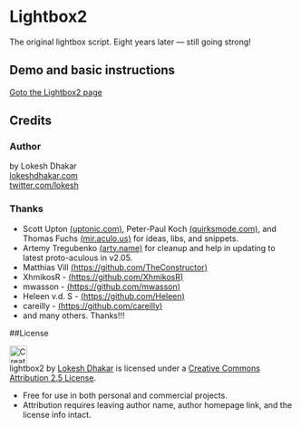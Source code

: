 # Lightbox2

The original lightbox script. Eight years later — still going strong!

## Demo and basic instructions
[Goto the Lightbox2 page](http://lokeshdhakar.com/projects/lightbox2/)


## Credits

### Author
by Lokesh Dhakar  
[lokeshdhakar.com](http://www.lokeshdhakar.com)  
[twitter.com/lokesh](http://twitter.com/lokesh)


### Thanks
* Scott Upton [(uptonic.com)](uptonic.com), Peter-Paul Koch [(quirksmode.com)](quirksmode.com), and Thomas Fuchs [(mir.aculo.us)](mir.aculo.us) for ideas, libs, and snippets.
* Artemy Tregubenko [(arty.name)](arty.name) for cleanup and help in updating to latest proto-aculous in v2.05.
* Matthias Vill [(https://github.com/TheConstructor)](https://github.com/TheConstructor)
* XhmikosR - [(https://github.com/XhmikosR)](https://github.com/XhmikosR)
* mwasson - [(https://github.com/mwasson)](https://github.com/mwasson)
* Heleen v.d. S - [(https://github.com/Heleen)](https://github.com/Heleen)
* careilly - [(https://github.com/careilly)](https://github.com/careilly)
* and many others. Thanks!!!

##License

<a rel="license" href="http://creativecommons.org/licenses/by/2.5/"><img alt=
  "Creative Commons License" style="border-width:0" height="31" src=
  "http://mirrors.creativecommons.org/presskit/buttons/88x31/svg/by.svg" /></a><br/>
  <span xmlns:dct="http://purl.org/dc/terms/" property="dct:title">lightbox2</span> by <a xmlns:cc=
  "http://creativecommons.org/ns#" href="http://lokeshdhakar.com/projects/lightbox2/" property=
  "cc:attributionName" rel="cc:attributionURL">Lokesh Dhakar</a> is licensed under a <a rel=
  "license" href="http://creativecommons.org/licenses/by/2.5/">Creative Commons Attribution 2.5 License</a>.

* Free for use in both personal and commercial projects.
* Attribution requires leaving author name, author homepage link, and the license info intact.